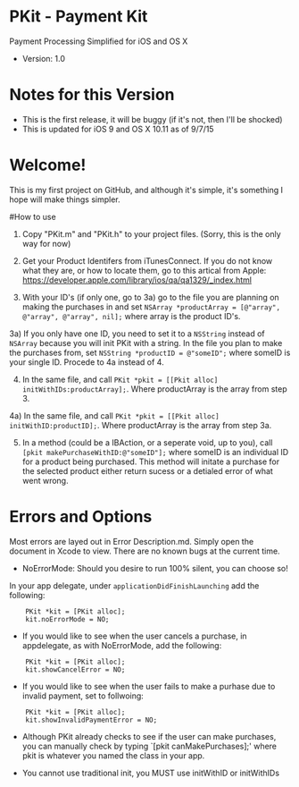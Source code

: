 # PKit - Payment Kit
Payment Processing Simplified for iOS and OS X

* Version: 1.0

# Notes for this Version

* This is the first release, it will be buggy (if it's not, then I'll be shocked)
* This is updated for iOS 9 and OS X 10.11 as of 9/7/15

# Welcome!

This is my first project on GitHub, and although it's simple, it's something I hope will make things simpler.

#How to use

1) Copy "PKit.m" and "PKit.h" to your project files. (Sorry, this is the only way for now)

2) Get your Product Identifers from iTunesConnect. If you do not know what they are, or how to locate them, go to this artical from Apple: https://developer.apple.com/library/ios/qa/qa1329/_index.html

3) With your ID's (if only one, go to 3a) go to the file you are planning on making the purchases in and set `NSArray *productArray = [@"array", @"array", @"array", nil];` where array is the product ID's.

3a) If you only have one ID, you need to set it to a `NSString` instead of `NSArray` because you will init PKit with a string. In the file you plan to make the purchases from, set `NSString *productID = @"someID";` where someID is your single ID. Procede to 4a instead of 4.

4) In the same file, and call `PKit *pkit = [[Pkit alloc] initWithIDs:productArray];`. Where productArray is the array from step 3.

4a) In the same file, and call `PKit *pkit = [[Pkit alloc] initWithID:productID];`. Where productArray is the array from step 3a.

5) In a method (could be a IBAction, or a seperate void, up to you), call `[pkit makePurchaseWithID:@"someID"];` where someID is an individual ID for a product being purchased. This method will initate a purchase for the selected product either return sucess or a detialed error of what went wrong.

# Errors and Options

Most errors are layed out in Error Description.md. Simply open the document in Xcode to view. There are no known bugs at the current time.

* NoErrorMode: Should you desire to run 100% silent, you can choose so!

In your app delegate, under `applicationDidFinishLaunching` add the following:
```
    PKit *kit = [PKit alloc];
    kit.noErrorMode = NO;
```

* If you would like to see when the user cancels a purchase, in appdelegate, as with NoErrorMode, add the following:
```
    PKit *kit = [PKit alloc];
    kit.showCancelError = NO;
```

* If you would like to see when the user fails to make a purhase due to invalid payment, set to follwoing:
```
    PKit *kit = [PKit alloc];
    kit.showInvalidPaymentError = NO;
```

* Although PKit already checks to see if the user can make purchases, you can manually check by typing `[pkit canMakePurchases];' where pkit is whatever you named the class in your app.

* You cannot use traditional init, you MUST use initWithID or initWithIDs